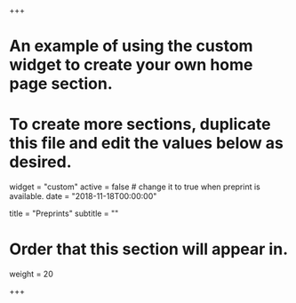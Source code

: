 +++
# An example of using the custom widget to create your own home page section.
# To create more sections, duplicate this file and edit the values below as desired.
widget = "custom"
active = false  # change it to true when preprint is available. 
date = "2018-11-18T00:00:00"

title = "Preprints"
subtitle = ""

# Order that this section will appear in.
weight = 20

+++

<!-- * __Haipeng Yu__, Rohan L Fernando, and Jack CM Dekkers. Validation of the linear regression method to evaluate population accuracy and bias of predictions for non-linear models. bioRxiv.  \[[bioRxiv](https://www.biorxiv.org/content/10.1101/2022.10.02.510518)\]  -->

